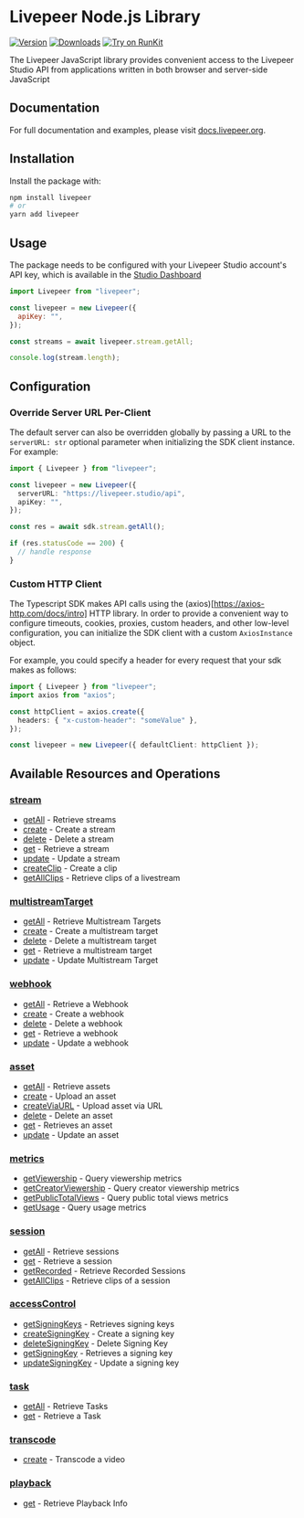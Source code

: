 # Livepeer Node.js Library

[![Version](https://img.shields.io/npm/v/livepeer.svg)](https://www.npmjs.org/package/livepeer)
[![Downloads](https://img.shields.io/npm/dm/livepeer.svg)](https://www.npmjs.com/package/livepeer)
[![Try on RunKit](https://badge.runkitcdn.com/livepeer.svg)](https://runkit.com/npm/livepeer)

The Livepeer JavaScript library provides convenient access to the Livepeer Studio API from
applications written in both browser and server-side JavaScript

## Documentation

For full documentation and examples, please visit [docs.livepeer.org](https://docs.livepeer.org/sdks/javascript/).

## Installation

Install the package with:

```sh
npm install livepeer
# or
yarn add livepeer
```

## Usage

The package needs to be configured with your Livepeer Studio account's API key, which is
available in the [Studio Dashboard](httpss://livepeer.studio)

```js
import Livepeer from "livepeer";

const livepeer = new Livepeer({
  apiKey: "",
});

const streams = await livepeer.stream.getAll;

console.log(stream.length);
```

## Configuration

### Override Server URL Per-Client

The default server can also be overridden globally by passing a URL to the `serverURL: str` optional parameter when initializing the SDK client instance. For example:

```typescript
import { Livepeer } from "livepeer";

const livepeer = new Livepeer({
  serverURL: "https://livepeer.studio/api",
  apiKey: "",
});

const res = await sdk.stream.getAll();

if (res.statusCode == 200) {
  // handle response
}
```

### Custom HTTP Client

The Typescript SDK makes API calls using the (axios)[https://axios-http.com/docs/intro] HTTP library. In order to provide a convenient way to configure timeouts, cookies, proxies, custom headers, and other low-level configuration, you can initialize the SDK client with a custom `AxiosInstance` object.

For example, you could specify a header for every request that your sdk makes as follows:

```typescript
import { Livepeer } from "livepeer";
import axios from "axios";

const httpClient = axios.create({
  headers: { "x-custom-header": "someValue" },
});

const livepeer = new Livepeer({ defaultClient: httpClient });
```

## Available Resources and Operations

### [stream](docs/sdks/stream/README.md)

- [getAll](docs/sdks/stream/README.md#getall) - Retrieve streams
- [create](docs/sdks/stream/README.md#create) - Create a stream
- [delete](docs/sdks/stream/README.md#delete) - Delete a stream
- [get](docs/sdks/stream/README.md#get) - Retrieve a stream
- [update](docs/sdks/stream/README.md#update) - Update a stream
- [createClip](docs/sdks/stream/README.md#createclip) - Create a clip
- [getAllClips](docs/sdks/stream/README.md#getallclips) - Retrieve clips of a livestream

### [multistreamTarget](docs/sdks/multistreamtarget/README.md)

- [getAll](docs/sdks/multistreamtarget/README.md#getall) - Retrieve Multistream Targets
- [create](docs/sdks/multistreamtarget/README.md#create) - Create a multistream target
- [delete](docs/sdks/multistreamtarget/README.md#delete) - Delete a multistream target
- [get](docs/sdks/multistreamtarget/README.md#get) - Retrieve a multistream target
- [update](docs/sdks/multistreamtarget/README.md#update) - Update Multistream Target

### [webhook](docs/sdks/webhook/README.md)

- [getAll](docs/sdks/webhook/README.md#getall) - Retrieve a Webhook
- [create](docs/sdks/webhook/README.md#create) - Create a webhook
- [delete](docs/sdks/webhook/README.md#delete) - Delete a webhook
- [get](docs/sdks/webhook/README.md#get) - Retrieve a webhook
- [update](docs/sdks/webhook/README.md#update) - Update a webhook

### [asset](docs/sdks/asset/README.md)

- [getAll](docs/sdks/asset/README.md#getall) - Retrieve assets
- [create](docs/sdks/asset/README.md#create) - Upload an asset
- [createViaURL](docs/sdks/asset/README.md#createviaurl) - Upload asset via URL
- [delete](docs/sdks/asset/README.md#delete) - Delete an asset
- [get](docs/sdks/asset/README.md#get) - Retrieves an asset
- [update](docs/sdks/asset/README.md#update) - Update an asset

### [metrics](docs/sdks/metrics/README.md)

- [getViewership](docs/sdks/metrics/README.md#getviewership) - Query viewership metrics
- [getCreatorViewership](docs/sdks/metrics/README.md#getcreatorviewership) - Query creator viewership metrics
- [getPublicTotalViews](docs/sdks/metrics/README.md#getpublictotalviews) - Query public total views metrics
- [getUsage](docs/sdks/metrics/README.md#getusage) - Query usage metrics

### [session](docs/sdks/session/README.md)

- [getAll](docs/sdks/session/README.md#getall) - Retrieve sessions
- [get](docs/sdks/session/README.md#get) - Retrieve a session
- [getRecorded](docs/sdks/session/README.md#getrecorded) - Retrieve Recorded Sessions
- [getAllClips](docs/sdks/session/README.md#getallclips) - Retrieve clips of a session

### [accessControl](docs/sdks/accesscontrol/README.md)

- [getSigningKeys](docs/sdks/accesscontrol/README.md#getsigningkeys) - Retrieves signing keys
- [createSigningKey](docs/sdks/accesscontrol/README.md#createsigningkey) - Create a signing key
- [deleteSigningKey](docs/sdks/accesscontrol/README.md#deletesigningkey) - Delete Signing Key
- [getSigningKey](docs/sdks/accesscontrol/README.md#getsigningkey) - Retrieves a signing key
- [updateSigningKey](docs/sdks/accesscontrol/README.md#updatesigningkey) - Update a signing key

### [task](docs/sdks/task/README.md)

- [getAll](docs/sdks/task/README.md#getall) - Retrieve Tasks
- [get](docs/sdks/task/README.md#get) - Retrieve a Task

### [transcode](docs/sdks/transcode/README.md)

- [create](docs/sdks/transcode/README.md#create) - Transcode a video

### [playback](docs/sdks/playback/README.md)

- [get](docs/sdks/playback/README.md#get) - Retrieve Playback Info
